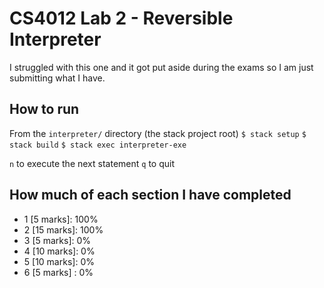 # CS4012 Lab 2 - Reversible Interpreter

I struggled with this one and it got put aside during the exams so I am just submitting what I have.

## How to run 
From the `interpreter/` directory (the stack project root)
`$ stack setup`
`$ stack build`
`$ stack exec interpreter-exe`

`n` to execute the next statement
`q` to quit

## How much of each section I have completed
- 1 [5 marks]:  100%
- 2 [15 marks]: 100%
- 3 [5 marks]:  0%
- 4 [10 marks]: 0%
- 5 [10 marks]: 0%
- 6 [5 marks] : 0%


